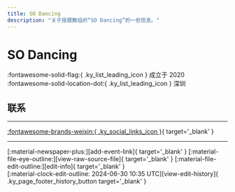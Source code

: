 ```yaml
---
title: SO Dancing
description: "关于摇摆舞组织“SO Dancing”的一些信息。"
---
```


# SO Dancing

:fontawesome-solid-flag:{ .ky_list_leading_icon } 成立于 2020  
:fontawesome-solid-location-dot:{ .ky_list_leading_icon } 深圳  


## 联系


---

 [:fontawesome-brands-weixin:{ .ky_social_links_icon }](# "SOdancing"){ target='_blank' }

---

<div class="ky_page_footer" markdown>
<div class="ky_page_footer_trailing" markdown="span">
[:material-newspaper-plus:][add-event-link]{ target='_blank' }
[:material-file-eye-outline:][view-raw-source-file]{ target='_blank' }
[:material-file-edit-outline:][edit-info]{ target='_blank' }
</div>
<div class="ky_page_footer_leading" markdown="span">
[:material-clock-edit-outline: 2024-06-30 10:35 UTC][view-edit-history]{ .ky_page_footer_history_button target='_blank' }
</div>
</div>

[add-event-link]: https://github.com/swingdance/events/issues/new?assignees=&labels=add+event&projects=&template=02-add_entity.yml&title=%5Bcn%5D%20%3CName%3E&region=cn&province=Guangdong&city=Shenzhen&org_id=so-dancing "添加活动"
[view-raw-source-file]: https://github.com/swingdance/orgs/blob/main/cn/so-dancing.json "查看原始源文件"
[edit-info]: https://github.com/swingdance/orgs/issues/new?assignees=&labels=update+org&projects=&template=03-update_entity.yml&title=%5Bcn%5D%20SO%20Dancing&region=cn&id=so-dancing&name=SO%20Dancing "编辑信息"

[view-edit-history]: https://github.com/swingdance/orgs/commits/main/cn/so-dancing.json "查看编辑历史"
